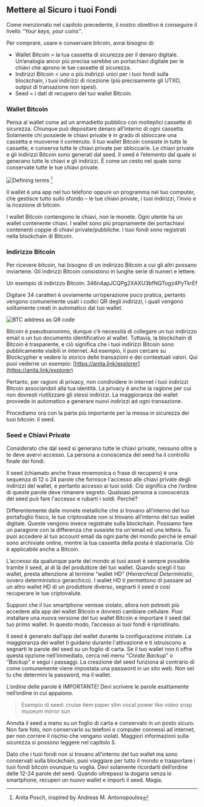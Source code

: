 ## Mettere al Sicuro i tuoi Fondi

Come menzionato nel capitolo precedente, il nostro obiettivo è conseguire il livello _“Your keys, your coins”_.

Per comprare, usare e conservare bitcoin, avrai bisogno di:

* Wallet Bitcoin = la tua cassetta di sicurezza per il denaro digitale. Un’analogia ancor più precisa sarebbe un portachiavi digitale per le chiavi che aprono le tue cassette di sicurezza.
* Indirizzi Bitcoin = uno o più indirizzi unici per i tuoi fondi sulla blockchain, i tuoi indirizzi di ricezione (più precisamente gli UTXO, output di transazione non spesi).
* Seed = i dati di recupero del tuo wallet Bitcoin.

### Wallet Bitcoin
Pensa al wallet come ad un armadietto pubblico con molteplici cassette di sicurezza. Chiunque può depositare denaro all’interno di ogni cassetta. Solamente chi possiede le chiavi private è in grado di sbloccare una cassetta e muoverne il contenuto. Il tuo wallet Bitcoin consiste in tutte le cassette, e conserva tutte le chiavi private per sbloccarle. Le chiavi private e gli indirizzi Bitcoin sono generati dal seed. Il seed è l’elemento dal quale si generano tutte le chiavi e gli indirizzi. È come un cesto nel quale sono conservate tutte le tue chiavi private.

![Defining terms](resources/_seed-postbox.png) [^69]

Il wallet è una app nel tuo telefono oppure un programma nel tuo computer, che gestisce tutto sullo sfondo – le tue chiavi private, i tuoi indirizzi, l’invio e la ricezione di bitcoin.

I wallet Bitcoin contengono le chiavi, non le monete. Ogni utente ha un wallet contenente chiavi. I wallet sono più propriamente dei portachiavi contenenti coppie di chiavi private/pubbliche. I tuoi fondi sono registrati nella blockchain di Bitcoin.

### Indirizzo Bitcoin
Per ricevere bitcoin, hai bisogno di un indirizzo Bitcoin a cui gli altri possano inviartene. Gli indirizzi Bitcoin consistono in lunghe serie di numeri e lettere.

Un esempio di indirizzo Bitcoin: 346n4apJCQPg2XAXU3bfNQTogz4PyTkrEf

Digitare 34 caratteri è ovviamente un’operazione poco pratica, pertanto vengono comunemente usati i codici QR degli indirizzi, i quali vengono solitamente creati in automatico dal tuo wallet.

![BTC address as QR code](resources/_address-book.PNG)

Bitcoin è pseudoanonimo, dunque c’è necessità di collegare un tuo indirizzo email o un tuo documento identificativo al wallet. Tuttavia, la blockchain di Bitcoin è trasparente, e ciò significa che i tuoi indirizzi Bitcoin sono pubblicamente visibili in internet. Ad esempio, li puoi cercare su Blockcypher e vedere lo storico delle transazioni e dei contestuali valori. Qui puoi vederne un esempio: [https://anita.link/explorer](https://anita.link/explorer)

Pertanto, per ragioni di privacy, non condividere in internet i tuoi indirizzi Bitcoin associandoli alla tua identità. La privacy è anche la ragione per cui non dovresti riutilizzare gli stessi indirizzi. La maggioranza dei wallet provvede in automatico a generare nuovi indirizzi ad ogni transazione.

Procediamo ora con la parte più importante per la messa in sicurezza dei tuoi bitcoin: il seed.

### Seed e Chiavi Private

Considerato che dal seed si generano tutte le chiavi private, nessuno oltre a te deve avervi accesso. La persona a conoscenza del seed ha il controllo finale dei fondi.

Il seed (chiamato anche frase mnemonica o frase di recupero) è una sequenza di 12 o 24 parole che fornisce l'accesso alle chiavi private degli indirizzi del wallet, e pertanto accesso ai tuoi soldi. Ciò significa che l’ordine di queste parole deve rimanere segreto. Qualsiasi persona a conoscenza del seed può fare l'accesso e rubarti i soldi. Perché?

Differentemente dalle monete metalliche che si trovano all’interno del tuo portafoglio fisico, le tue criptovalute non si trovano all’interno del tuo wallet digitale. Queste vengono invece registrate sulla blockchain. Possiamo fare un paragone con la differenza che sussiste tra un'email ed una lettera. Tu puoi accedere al tuo account email da ogni parte del mondo perché le email sono archiviate online, mentre la tua cassetta della posta è stazionaria. Ciò è applicabile anche a Bitcoin.

L’accesso da qualunque parte del mondo ai tuoi asset è sempre possibile tramite il seed, al di là del produttore del tuo wallet. Quando scegli il tuo wallet, presta attenzione al termine “wallet HD” (_Hierarchical Deterministic_, ovvero deterministico gerarchico). I wallet HD ti permettono di passare ad un altro wallet HD di un produttore diverso, segnarti il seed e così recuperare le tue criptovalute.

Supponi che il tuo smartphone venisse violato, allora non potresti più accedere alla app del wallet Bitcoin e dovresti cambiare cellulare. Puoi installare una nuova versione del tuo wallet Bitcoin e importare il seed dal tuo primo wallet. In questo modo, l’accesso ai tuoi fondi è ripristinato.

Il seed è generato dall’app del wallet durante la configurazione iniziale. La maggioranza dei wallet ti guidano durante l'attivazione e ti istruiscono a segnarti le parole del seed su un foglio di carta. Se il tuo wallet non ti offre questa opzione nell’immediato, cerca nel menu _“Create Backup”_ o _“Backup”_ e segui i passaggi. La creazione del seed funziona al contrario di come comunemente viene impostata una password in un sito web. Non sei tu che determini la password, ma il wallet.

L’ordine delle parole è IMPORTANTE! Devi scrivere le parole esattamente nell’ordine in cui appaiono.

> Esempio di seed: cruise item paper slim vocal power like video snap museum mirror sun

Annota il seed a mano su un foglio di carta e conservalo in un posto sicuro. Non fare foto, non conservarlo su telefoni o computer connessi ad internet, per non correre il rischio che vengano violati. Maggiori informazioni sulla sicurezza si possono leggere nel capitolo 5.

Dato che i tuoi fondi non si trovano all’interno del tuo wallet ma sono conservati sulla blockchain, puoi viaggiare per tutto il mondo e trasportare i tuoi fondi bitcoin ovunque tu voglia. Devi solamente ricordarti dell’ordine delle 12-24 parole del seed. Quando oltrepassi la dogana senza lo smartphone, recuperi un nuovo wallet e importi il seed. Magia.

[^69]: Anita Posch, inspired by Andreas M. Antonopoulos
